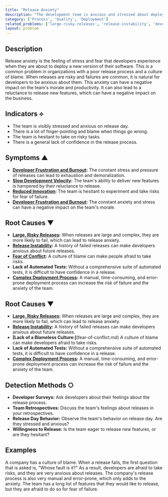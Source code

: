 ```yaml
---
title: "Release Anxiety"
description: "The development team is anxious and stressed about deployments due to the high risk of failure and the pressure to get it right."
category: ['Process', 'Quality', 'Deployment']
related_problems: ['large-risky-releases', 'release-instability', 'developer-frustration-and-burnout']
layout: problem
---
```


## Description
Release anxiety is the feeling of stress and fear that developers experience when they are about to deploy a new version of their software. This is a common problem in organizations with a poor release process and a culture of blame. When releases are risky and failures are common, it is natural for developers to be anxious about them. This anxiety can have a negative impact on the team's morale and productivity. It can also lead to a reluctance to release new features, which can have a negative impact on the business.

## Indicators ⟡
- The team is visibly stressed and anxious on release day.
- There is a lot of finger-pointing and blame when things go wrong.
- The team is hesitant to take on risky tasks.
- There is a general lack of confidence in the release process.

## Symptoms ▲
- **[Developer Frustration and Burnout](developer-frustration-and-burnout.md):** The constant stress and pressure of releases can lead to exhaustion and demoralization.
- **[Slow Development Velocity](slow-development-velocity.md):** The team's ability to deliver new features is hampered by their reluctance to release.
- **[Reduced Innovation](reduced-innovation.md):** The team is hesitant to experiment and take risks for fear of failure.
- **[Developer Frustration and Burnout](developer-frustration-and-burnout.md):** The constant anxiety and stress can have a negative impact on the team's morale.

## Root Causes ▼
- **[Large, Risky Releases](large-risky-releases.md):** When releases are large and complex, they are more likely to fail, which can lead to release anxiety.
- **[Release Instability](release-instability.md):** A history of failed releases can make developers anxious about future releases.
- **[Fear of Conflict](fear-of-conflict.md):** A culture of blame can make people afraid to take risks.
- **Lack of Automated Tests:** Without a comprehensive suite of automated tests, it is difficult to have confidence in a release.
- **[Complex Deployment Process](complex-deployment-process.md):** A manual, time-consuming, and error-prone deployment process can increase the risk of failure and the anxiety of the team.

## Root Causes ▼
- **[Large, Risky Releases](large-risky-releases.md):** When releases are large and complex, they are more likely to fail, which can lead to release anxiety.
- **[Release Instability](release-instability.md):** A history of failed releases can make developers anxious about future releases.
- **[Lack of a Blameless Culture:]**(fear-of-conflict.md) A culture of blame can make developers afraid to take risks.
- **Lack of Automated Tests:** Without a comprehensive suite of automated tests, it is difficult to have confidence in a release.
- **[Complex Deployment Process](complex-deployment-process.md):** A manual, time-consuming, and error-prone deployment process can increase the risk of failure and the anxiety of the team.

## Detection Methods ○
- **Developer Surveys:** Ask developers about their feelings about the release process.
- **Team Retrospectives:** Discuss the team's feelings about releases in your retrospectives.
- **Release Day Behavior:** Observe the team's behavior on release day. Are they stressed and anxious?
- **Willingness to Release:** Is the team eager to release new features, or are they hesitant?

## Examples
A company has a culture of blame. When a release fails, the first question that is asked is, "Whose fault is it?" As a result, developers are afraid to take risks, and they are very anxious about releases. The company's release process is also very manual and error-prone, which only adds to the anxiety. The team has a long list of features that they would like to release, but they are afraid to do so for fear of failure.
